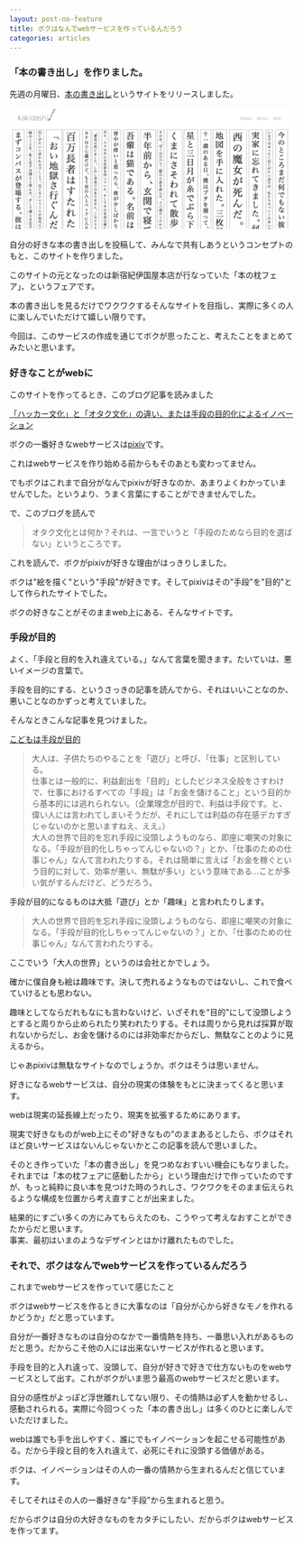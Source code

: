 ```yaml
---
layout: post-no-feature
title: ボクはなんでwebサービスを作っているんだろう
categories: articles
---
```



### 「本の書き出し」を作りました。

先週の月曜日、[本の書き出し](http://kakidashi.com)というサイトをリリースしました。

<img src="/images/kakidashi_1.png" alt="kakidashi.com">

自分の好きな本の書き出しを投稿して、みんなで共有しあうというコンセプトのもと、このサイトを作りました。

このサイトの元となったのは新宿紀伊国屋本店が行なっていた「本の枕フェア」、というフェアです。

本の書き出しを見るだけでワクワクするそんなサイトを目指し、実際に多くの人に楽しんでいただけて嬉しい限りです。

今回は、このサービスの作成を通じてボクが思ったこと、考えたことをまとめてみたいと思います。


### 好きなことがwebに

このサイトを作ってるとき、このブログ記事を読みました

[「ハッカー文化」と「オタク文化」の違い、または手段の目的化によるイノベーション](http://blog.livedoor.jp/kensuu/archives/54215643.html)

ボクの一番好きなwebサービスは[pixiv](http://pixiv.net)です。

これはwebサービスを作り始める前からもそのあとも変わってません。

でもボクはこれまで自分がなんでpixivが好きなのか、あまりよくわかっていませんでした。というより、うまく言葉にすることができませんでした。

で、このブログを読んで

>オタク文化とは何か？それは、一言でいうと「手段のためなら目的を選ばない」というところです。

これを読んで、ボクがpixivが好きな理由がはっきりしました。

ボクは"絵を描く"という"手段"が好きです。そしてpixivはその"手段"を"目的"として作られたサイトでした。

ボクの好きなことがそのままweb上にある、そんなサイトです。


### 手段が目的

よく、「手段と目的を入れ違えている。」なんて言葉を聞きます。たいていは、悪いイメージの言葉で。

手段を目的にする、というさっきの記事を読んでから、それはいいことなのか、悪いことなのかずっと考えていました。

そんなときこんな記事を見つけました。

[こどもは手段が目的](http://d.hatena.ne.jp/kobeni_08/20120522/1337699448)


>大人は、子供たちのやることを「遊び」と呼び、「仕事」と区別している。<br>仕事とは一般的に、利益創出を「目的」としたビジネス全般をさすわけで、仕事におけるすべての「手段」は「お金を儲けること」という目的から基本的には逃れられない。（企業理念が目的で、利益は手段です。と、偉い人には言われてしまいそうだが、それにしては利益の存在感デカすぎじゃないのかと思いますねえ、ええ。）<br>大人の世界で目的を忘れ手段に没頭しようものなら、即座に嘲笑の対象になる。「手段が目的化しちゃってんじゃないの？」とか、「仕事のための仕事じゃん」なんて言われたりする。それは簡単に言えば「お金を稼ぐという目的に対して、効率が悪い、無駄が多い」という意味である…ことが多い気がするんだけど、どうだろう。


手段が目的になるものは大抵「遊び」とか「趣味」と言われたりします。

>大人の世界で目的を忘れ手段に没頭しようものなら、即座に嘲笑の対象になる。「手段が目的化しちゃってんじゃないの？」とか、「仕事のための仕事じゃん」なんて言われたりする。

ここでいう「大人の世界」というのは会社とかでしょう。

確かに僕自身も絵は趣味です。決して売れるようなものではないし、これで食べていけるとも思わない。

趣味としてならだれもなにも言わないけど、いざそれを"目的"にして没頭しようとすると周りから止められたり笑われたりする。それは周りから見れば採算が取れないからだし、お金を儲けるのには非効率だからだし、無駄なことのように見えるから。

じゃあpixivは無駄なサイトなのでしょうか。ボクはそうは思いません。

好きになるwebサービスは、自分の現実の体験をもとに決まってくると思います。

webは現実の延長線上だったり、現実を拡張するためにあります。

現実で好きなものがweb上にその"好きなもの"のままあるとしたら、ボクはそれほど良いサービスはないんじゃないかとこの記事を読んで思いました。


そのとき作っていた「本の書き出し」を見つめなおすいい機会にもなりました。<br>
それまでは「本の枕フェアに感動したから」という理由だけで作っていたのですが、もっと純粋に良い本を見つけた時のうれしさ、ワクワクをそのまま伝えられるような構成を位置から考え直すことが出来ました。

結果的にすごい多くの方にみてもらえたのも、こうやって考えなおすことができたからだと思います。<br>
事実、最初はいまのようなデザインとはかけ離れたものでした。

### それで、ボクはなんでwebサービスを作っているんだろう

これまでwebサービスを作っていて感じたこと

ボクはwebサービスを作るときに大事なのは「自分が心から好きなモノを作れるかどうか」だと思っています。

自分が一番好きなものは自分のなかで一番情熱を持ち、一番思い入れがあるものだと思う。だからこそ他の人には出来ないサービスが作れると思います。

手段を目的と入れ違って、没頭して、自分が好きで好きで仕方ないものをwebサービスとして出す。これがボクがいま思う最高のwebサービスだと思います。

自分の感性がよっぽど浮世離れしてない限り、その情熱は必ず人を動かせるし、感動されられる。実際に今回つくった「本の書き出し」は多くのひとに楽しんでいただけました。

webは誰でも手を出しやすく、誰にでもイノベーションを起こせる可能性がある。だから手段と目的を入れ違えて、必死にそれに没頭する価値がある。

ボクは、イノベーションはその人の一番の情熱から生まれるんだと信じています。

そしてそれはその人の一番好きな"手段"から生まれると思う。

だからボクは自分の大好きなものをカタチにしたい、だからボクはwebサービスを作ってます。